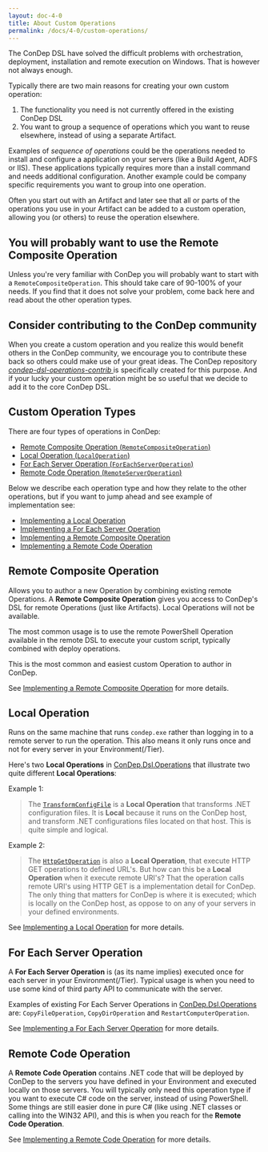 ```yaml
---
layout: doc-4-0
title: About Custom Operations
permalink: /docs/4-0/custom-operations/
---
```


The ConDep DSL have solved the difficult problems with orchestration, deployment,
installation and remote execution on Windows. That is however not always enough.

Typically there are two main reasons for creating your own custom operation:

1. The functionality you need is not currently offered in the existing ConDep
DSL
2. You want to group a sequence of operations which you want to reuse elsewhere,
instead of using a separate Artifact.

Examples of *sequence of operations* could be the operations needed to
install and configure a application on your servers (like a Build Agent, ADFS or
IIS). These applications typically requires more than a install command and
needs additional configuration. Another example could be company specific
requirements you want to group into one operation.

Often you start out with an Artifact and later see that all or parts of the
operations you use in your Artifact can be added to a custom operation, allowing
you (or others) to reuse the operation elsewhere.

<div class="note info">
    <h2>You will probably want to use the Remote Composite Operation</h2>
    <p>
        Unless you're very familiar with ConDep you will probably want to start
        with a <code>RemoteCompositeOperation</code>. This should take care of
        90-100% of your needs. If you find that it does not solve your problem,
        come back here and read about the other operation types.
    </p>
</div>

<div class="note info">
    <h2>
        Consider contributing to the ConDep community
    </h2>
    <p>
        When you create a custom operation and you realize this would benefit others
        in the ConDep community, we encourage you to contribute these back
        so others could make use of your great ideas. The ConDep repository
        <a href="https://github.com/condep/condep-dsl-operations-contrib">
            <i>condep-dsl-operations-contrib</i>
        </a> is specifically created for this purpose. And if your lucky your
        custom operation might be so useful that we decide to add it to the
        core ConDep DSL.
    </p>
</div>

## Custom Operation Types

There are four types of operations in ConDep:

* [Remote Composite Operation (`RemoteCompositeOperation`)](#remote-composite-operation)
* [Local Operation (`LocalOperation`)](#local-operation)
* [For Each Server Operation (`ForEachServerOperation`)](#for-each-server-operation)
* [Remote Code Operation (`RemoteServerOperation`)](#remote-code-operation)

Below we describe each operation type and how they relate to the other
operations, but if you want to jump ahead and see example of implementation see:

* [Implementing a Local Operation](../local-operation/)
* [Implementing a For Each Server Operation](../for-each-server-operation/)
* [Implementing a Remote Composite Operation](../remote-composite-operation)
* [Implementing a Remote Code Operation](../remote-server-operation/)

<a name="local-operation"></a>

## Remote Composite Operation

Allows you to author a new Operation by combining existing remote Operations. A
**Remote Composite Operation** gives you access to ConDep's DSL for remote
Operations (just like Artifacts). Local Operations will not be available.

The most common usage is to use the remote PowerShell Operation available in the
remote DSL to execute your custom script, typically combined with deploy
operations.

This is the most common and easiest custom Operation to author in ConDep.

See [Implementing a Remote Composite Operation](../remote-composite-operation)
for more details.

## Local Operation

Runs on the same machine that runs `condep.exe` rather than logging in to a
remote server to run the operation. This also means it only runs once and
not for every server in your Environment(/Tier).

Here's two **Local Operations** in [ConDep.Dsl.Operations](https://github.com/condep/condep-dsl-operations)
that illustrate two quite different **Local Operations**:

Example 1:

> The [`TransformConfigFile`](https://github.com/condep/condep-dsl-operations/blob/master/src/ConDep.Dsl.Operations/Local/TransformConfig/TransformConfigOperation.cs)
> is a **Local Operation** that transforms .NET configuration files. It is **Local**
> because it runs on the ConDep host, and transform .NET configurations files located
> on that host. This is quite simple and logical.

Example 2:

> The [`HttpGetOperation`](https://github.com/condep/condep-dsl-operations/blob/master/src/ConDep.Dsl.Operations/Local/WebRequest/HttpGetOperation.cs)
> is also a **Local Operation**, that execute HTTP GET operations to defined URL's.
> But how can this be a **Local Operation** when it execute remote URI's? That the
> operation calls remote URI's using HTTP GET is a implementation detail for ConDep.
> The only thing that matters for ConDep is where it is executed; which is locally on
> the ConDep host, as oppose to on any of your servers in your defined environments.

See [Implementing a Local Operation](../local-operation/) for more details.

<a name="for-each-server-operation"></a>

## For Each Server Operation

A **For Each Server Operation** is (as its name implies) executed once for each
server in your Environment(/Tier). Typical usage is when you need to use some kind of
third party API to communicate with the server.

Examples of existing For Each Server Operations in [ConDep.Dsl.Operations](https://github.com/condep/condep-dsl-operations)
are: `CopyFileOperation`, `CopyDirOperation` and `RestartComputerOperation`.

See [Implementing a For Each Server Operation](../for-each-server-operation/) for
more details.

<a name="remote-code-operation"></a>

## Remote Code Operation

A **Remote Code Operation** contains .NET code that will be deployed by ConDep
to the servers you have defined in your Environment and executed locally on
those servers. You will typically only need this operation type if you want to
execute C# code on the server, instead of using PowerShell. Some things are
still easier done in pure C# (like using .NET classes or calling into the
WIN32 API), and this is when you reach for the **Remote Code Operation**.

See [Implementing a Remote Code Operation](../remote-server-operation/) for
more details.

<a name="remote-composite-operation"></a>
